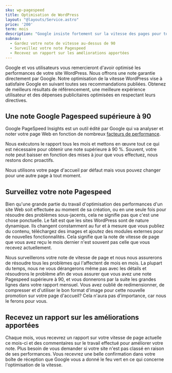 ```yaml
---
sku: wp-pagespeed
title: Optimisation de WordPress
layout: "@layouts/Service.astro"
price: '200'
term: mois
description: "Google insiste fortement sur la vitesse des pages pour tous les sites Web. À tel point qu'il dispose d'un outil pour évaluer votre site Web. Nous nous assurons que vous réussissez les tests avec brio."
subnav:
  - Gardez votre note de vitesse au-dessus de 90
  - Surveillez votre note Pagespeed
  - Recevez un rapport sur les améliorations apportées
---
```


Google et vos utilisateurs vous remercieront d'avoir optimisé les performances de votre site WordPress. Nous offrons une note garantie directement par Google. Notre optimisation de la vitesse WordPress vise à satisfaire Google en suivant toutes ses recommandations publiées. Obtenez de meilleurs résultats de référencement, une meilleure expérience utilisateur et des dépenses publicitaires optimisées en respectant leurs directives.

## Une note Google Pagespeed supérieure à 90

Google PageSpeed Insights est un outil édité par Google qui va analyser et noter votre page Web en fonction de nombreux [facteurs de performance](https://web.dev/measure/).

Nous exécutons le rapport tous les mois et mettons en œuvre tout ce qui est nécessaire pour obtenir une note supérieure à 90 %. Souvent, votre note peut baisser en fonction des mises à jour que vous effectuez, nous restons donc proactifs.

Nous utilisons votre page d'accueil par défaut mais vous pouvez changer pour une autre page à tout moment.

## Surveillez votre note Pagespeed

Bien qu'une grande partie du travail d'optimisation des performances d'un site Web soit effectuée au moment de sa création, ou en une seule fois pour résoudre des problèmes sous-jacents, cela ne signifie pas que c'est une chose ponctuelle. Le fait est que les sites WordPress sont de nature dynamique. Ils changent constamment au fur et à mesure que vous publiez du contenu, téléchargez des images et ajoutez des modules externes pour de nouvelles fonctionnalités. Cela signifie que la note de vitesse de page que vous avez reçu le mois dernier n'est souvent pas celle que vous recevez actuellement.

Nous surveillerons votre note de vitesse de page et nous nous assurerons de résoudre tous les problèmes qui l'affectent de mois en mois. La plupart du temps, nous ne vous dérangerons même pas avec les détails et résoudrons le problème afin de vous assurer que vous avez une note Pagespeed supérieure à 90, et vous donnerons par la suite les grandes lignes dans votre rapport mensuel. Vous avez oublié de redimensionner, de compresser et d'utiliser le bon format d'image pour cette nouvelle promotion sur votre page d'accueil? Cela n'aura pas d'importance, car nous le ferons pour vous.

## Recevez un rapport sur les améliorations apportées

Chaque mois, vous recevrez un rapport sur votre vitesse de page actuelle ce mois-ci et des commentaires sur le travail effectué pour améliorer votre note. Plus besoin de vous demander si votre site n'est pas classé en raison de ses performances. Vous recevrez une belle confirmation dans votre boîte de réception que Google vous a donné le feu vert en ce qui concerne l'optimisation de la vitesse.
